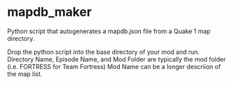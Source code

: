 # mapdb_maker
Python script that autogenerates a mapdb.json file from a Quake 1 map directory.

Drop the python script into the base directory of your mod and run.  Directory Name, Episode Name, and Mod Folder are typically the mod folder (i.e. FORTRESS for Team Fortress) Mod Name can be a longer descriion of the map list.
